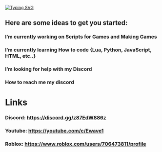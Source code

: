 [![Typing SVG](https://readme-typing-svg.demolab.com?font=Fira+Code&pause=1000&center=true&vCenter=true&width=435&lines=You+bitch+ass+nigga;GET+OFF+MY+PROFILE+NIGGER)](https://git.io/typing-svg)
## Here are some ideas to get you started:

### I’m currently working on Scripts for Games and Making Games
### I’m currently learning How to code {Lua, Python, JavaScript, HTML, etc..}
### I’m looking for help with my Discord
### How to reach me my discord
##
# Links
### Discord: https://discord.gg/z87EdW886z
### Youtube: https://youtube.com/c/Ewave1
### Roblox: https://www.roblox.com/users/706473811/profile
